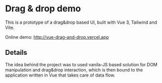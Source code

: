 # Drag & drop demo
This is a prototype of a drag&drop based UI, built with Vue 3, Tailwind and Vite.

Online demo: http://vue-drag-and-drop.vercel.app

## Details
The idea behind the project was to used vanila-JS based solution for DOM manipulation and drag&drop interaction, which is then bound to the application written in Vue that takes care of data flow.
